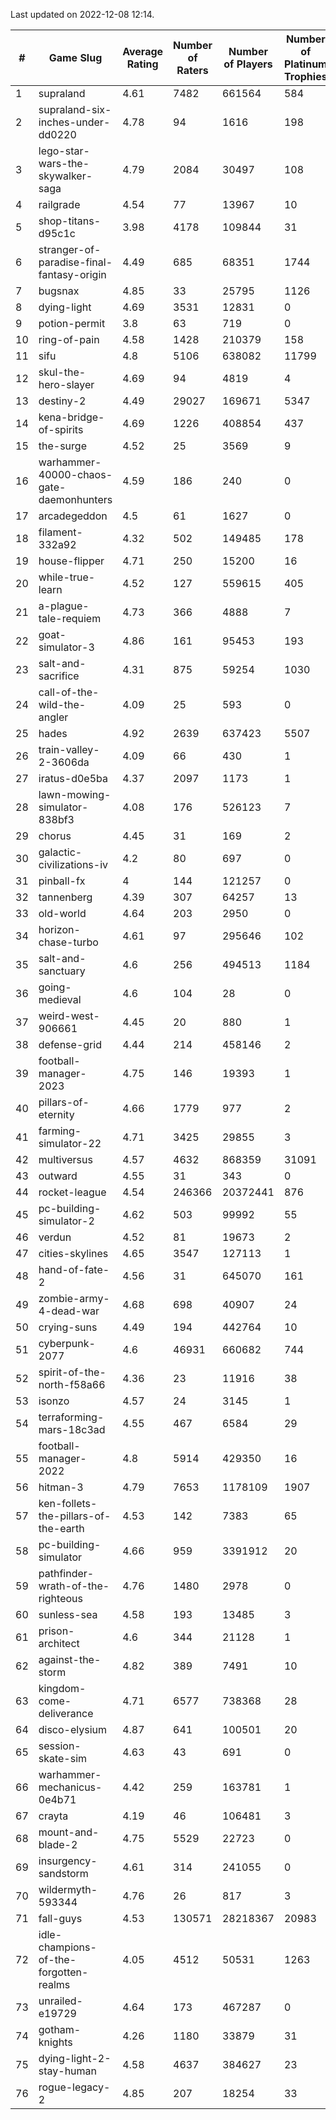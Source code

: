 Last updated on 2022-12-08 12:14.


|#|Game Slug|Average Rating|Number of Raters|Number of Players|Number of Platinum Trophies|Max Rarity (%)|
|---|---|---|---|---|---|---|
|1|supraland|4.61|7482|661564|584|99|
|2|supraland-six-inches-under-dd0220|4.78|94|1616|198|99|
|3|lego-star-wars-the-skywalker-saga|4.79|2084|30497|108|98|
|4|railgrade|4.54|77|13967|10|98|
|5|shop-titans-d95c1c|3.98|4178|109844|31|98|
|6|stranger-of-paradise-final-fantasy-origin|4.49|685|68351|1744|98|
|7|bugsnax|4.85|33|25795|1126|97|
|8|dying-light|4.69|3531|12831|0|97|
|9|potion-permit|3.8|63|719|0|97|
|10|ring-of-pain|4.58|1428|210379|158|96|
|11|sifu|4.8|5106|638082|11799|96|
|12|skul-the-hero-slayer|4.69|94|4819|4|96|
|13|destiny-2|4.49|29027|169671|5347|95|
|14|kena-bridge-of-spirits|4.69|1226|408854|437|94|
|15|the-surge|4.52|25|3569|9|94|
|16|warhammer-40000-chaos-gate-daemonhunters|4.59|186|240|0|94|
|17|arcadegeddon|4.5|61|1627|0|93|
|18|filament-332a92|4.32|502|149485|178|93|
|19|house-flipper|4.71|250|15200|16|93|
|20|while-true-learn|4.52|127|559615|405|93|
|21|a-plague-tale-requiem|4.73|366|4888|7|92|
|22|goat-simulator-3|4.86|161|95453|193|91|
|23|salt-and-sacrifice|4.31|875|59254|1030|91|
|24|call-of-the-wild-the-angler|4.09|25|593|0|89|
|25|hades|4.92|2639|637423|5507|89|
|26|train-valley-2-3606da|4.09|66|430|1|89|
|27|iratus-d0e5ba|4.37|2097|1173|1|87|
|28|lawn-mowing-simulator-838bf3|4.08|176|526123|7|87|
|29|chorus|4.45|31|169|2|86|
|30|galactic-civilizations-iv|4.2|80|697|0|86|
|31|pinball-fx|4|144|121257|0|86|
|32|tannenberg|4.39|307|64257|13|86|
|33|old-world|4.64|203|2950|0|85|
|34|horizon-chase-turbo|4.61|97|295646|102|84|
|35|salt-and-sanctuary|4.6|256|494513|1184|83|
|36|going-medieval|4.6|104|28|0|82|
|37|weird-west-906661|4.45|20|880|1|82|
|38|defense-grid|4.44|214|458146|2|80|
|39|football-manager-2023|4.75|146|19393|1|80|
|40|pillars-of-eternity|4.66|1779|977|2|80|
|41|farming-simulator-22|4.71|3425|29855|3|79|
|42|multiversus|4.57|4632|868359|31091|77|
|43|outward|4.55|31|343|0|77|
|44|rocket-league|4.54|246366|20372441|876|76|
|45|pc-building-simulator-2|4.62|503|99992|55|75|
|46|verdun|4.52|81|19673|2|74|
|47|cities-skylines|4.65|3547|127113|1|73|
|48|hand-of-fate-2|4.56|31|645070|161|72|
|49|zombie-army-4-dead-war|4.68|698|40907|24|67|
|50|crying-suns|4.49|194|442764|10|65|
|51|cyberpunk-2077|4.6|46931|660682|744|62|
|52|spirit-of-the-north-f58a66|4.36|23|11916|38|62|
|53|isonzo|4.57|24|3145|1|60|
|54|terraforming-mars-18c3ad|4.55|467|6584|29|59|
|55|football-manager-2022|4.8|5914|429350|16|49|
|56|hitman-3|4.79|7653|1178109|1907|48|
|57|ken-follets-the-pillars-of-the-earth|4.53|142|7383|65|48|
|58|pc-building-simulator|4.66|959|3391912|20|48|
|59|pathfinder-wrath-of-the-righteous|4.76|1480|2978|0|44|
|60|sunless-sea|4.58|193|13485|3|37|
|61|prison-architect|4.6|344|21128|1|34|
|62|against-the-storm|4.82|389|7491|10|31|
|63|kingdom-come-deliverance|4.71|6577|738368|28|30|
|64|disco-elysium|4.87|641|100501|20|28|
|65|session-skate-sim|4.63|43|691|0|27|
|66|warhammer-mechanicus-0e4b71|4.42|259|163781|1|24|
|67|crayta|4.19|46|106481|3|23|
|68|mount-and-blade-2|4.75|5529|22723|0|11|
|69|insurgency-sandstorm|4.61|314|241055|0|6|
|70|wildermyth-593344|4.76|26|817|3|6|
|71|fall-guys|4.53|130571|28218367|20983|5|
|72|idle-champions-of-the-forgotten-realms|4.05|4512|50531|1263|5|
|73|unrailed-e19729|4.64|173|467287|0|5|
|74|gotham-knights|4.26|1180|33879|31|2|
|75|dying-light-2-stay-human|4.58|4637|384627|23|1|
|76|rogue-legacy-2|4.85|207|18254|33|1|
